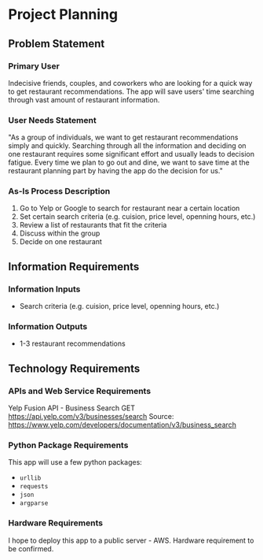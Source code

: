 # Project Planning

## Problem Statement

### Primary User
Indecisive friends, couples, and coworkers who are looking for a quick way to get restaurant recommendations. The app will save users' time searching through vast amount of restaurant information.

### User Needs Statement
"As a group of individuals, we want to get restaurant recommendations simply and quickly. Searching through all the information and deciding on one restaurant requires some significant effort and usually leads to decision fatigue. Every time we plan to go out and dine, we want to save time at the restaurant planning part by having the app do the decision for us." 

### As-Is Process Description
1. Go to Yelp or Google to search for restaurant near a certain location
2. Set certain search criteria (e.g. cuision, price level, openning hours, etc.)
3. Review a list of restaurants that fit the criteria
4. Discuss within the group
5. Decide on one restaurant

## Information Requirements

### Information Inputs
- Search criteria (e.g. cuision, price level, openning hours, etc.)

### Information Outputs
- 1-3 restaurant recommendations


## Technology Requirements

### APIs and Web Service Requirements

Yelp Fusion API - Business Search 
GET https://api.yelp.com/v3/businesses/search
Source: https://www.yelp.com/developers/documentation/v3/business_search

### Python Package Requirements

This app will use a few python packages:
- `urllib`
- `requests`
- `json`
- `argparse`

### Hardware Requirements

I hope to deploy this app to a public server - AWS. Hardware requirement to be confirmed.
